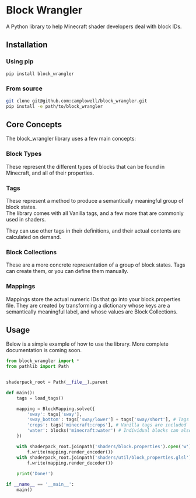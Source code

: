 # Block Wrangler
A Python library to help Minecraft shader developers deal with block IDs.

## Installation

### Using pip

```bash
pip install block_wrangler
```

### From source

```bash
git clone git@github.com:camplowell/block_wrangler.git
pip install -e path/to/block_wrangler
```

## Core Concepts
The block_wrangler library uses a few main concepts:

### Block Types
These represent the different types of blocks that can be found in Minecraft, and all of their properties.

### Tags
These represent a method to produce a semantically meaningful group of block states.  
The library comes with all Vanilla tags, and a few more that are commonly used in shaders.

They can use other tags in their definitions, and their actual contents are calculated on demand.

### Block Collections
These are a more concrete representation of a group of block states.
Tags can create them, or you can define them manually.

### Mappings
Mappings store the actual numeric IDs that go into your block.properties file.
They are created by transforming a dictionary whose keys are a semantically meaningful label, and whose values are Block Collections.

## Usage

Below is a simple example of how to use the library. More complete documentation is coming soon.

```python
from block_wrangler import *
from pathlib import Path


shaderpack_root = Path(__file__).parent

def main():
	tags = load_tags()

	mapping = BlockMapping.solve({
		'sway': tags['sway'],
		'sway_bottom': tags['sway/lower'] + tags['sway/short'], # Tags can be combined with the +, -, and & operators
		'crops': tags['minecraft:crops'], # Vanilla tags are included
		'water': blocks('minecraft:water') # Individual blocks can also be referenced by name
	})

	with shaderpack_root.joinpath('shaders/block.properties').open('w') as f:
		f.write(mapping.render_encoder())
	with shaderpack_root.joinpath('shaders/util/block_properties.glsl').open('w') as f:
		f.write(mapping.render_decoder())
	
	print('Done!')

if __name__ == '__main__':
	main()
```